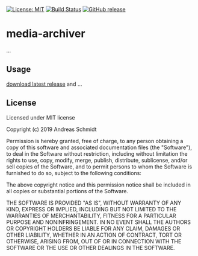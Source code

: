 [![License: MIT](https://img.shields.io/badge/License-MIT-yellow.svg)](https://opensource.org/licenses/MIT) 
[![Build Status](https://travis-ci.org/asc8277/media-archiver.svg?branch=master)](https://travis-ci.org/asc8277/media-archiver) 
[![GitHub release](https://img.shields.io/github/release/asc8277/media-archiver.svg)](https://github.com/asc8277/media-archiver/releases/)


# media-archiver
...

## Usage

[download latest release](https://github.com/asc8277/media-archiver/releases/latest) and ...

## License

Licensed under MIT license

Copyright (c) 2019 Andreas Schmidt

Permission is hereby granted, free of charge, to any person obtaining
a copy of this software and associated documentation files (the
"Software"), to deal in the Software without restriction, including
without limitation the rights to use, copy, modify, merge, publish,
distribute, sublicense, and/or sell copies of the Software, and to
permit persons to whom the Software is furnished to do so, subject to
the following conditions:

The above copyright notice and this permission notice shall be
included in all copies or substantial portions of the Software.

THE SOFTWARE IS PROVIDED "AS IS", WITHOUT WARRANTY OF ANY KIND,
EXPRESS OR IMPLIED, INCLUDING BUT NOT LIMITED TO THE WARRANTIES OF
MERCHANTABILITY, FITNESS FOR A PARTICULAR PURPOSE AND
NONINFRINGEMENT. IN NO EVENT SHALL THE AUTHORS OR COPYRIGHT HOLDERS BE
LIABLE FOR ANY CLAIM, DAMAGES OR OTHER LIABILITY, WHETHER IN AN ACTION
OF CONTRACT, TORT OR OTHERWISE, ARISING FROM, OUT OF OR IN CONNECTION
WITH THE SOFTWARE OR THE USE OR OTHER DEALINGS IN THE SOFTWARE.
